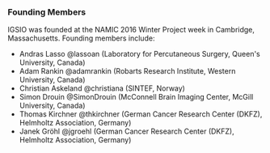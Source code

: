 ### Founding Members
IGSIO was founded at the NAMIC 2016 Winter Project week in Cambridge, Massachusetts. Founding members include:
* Andras Lasso @lassoan (Laboratory for Percutaneous Surgery, Queen's University, Canada)
* Adam Rankin @adamrankin (Robarts Research Institute, Western University, Canada)
* Christian Askeland @christiana (SINTEF, Norway)
* Simon Drouin @SimonDrouin (McConnell Brain Imaging Center, McGill University, Canada)
* Thomas Kirchner @thkirchner (German Cancer Research Center (DKFZ), Helmholtz Association, Germany)
* Janek Gröhl @jgroehl (German Cancer Research Center (DKFZ), Helmholtz Association, Germany)
